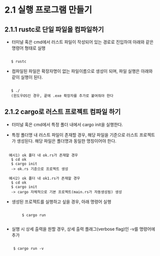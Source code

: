 2.1 실행 프로그램 만들기
==

2.1.1 rustc로 단일 파일을 컴파일하기
---
 - 터미널 혹은 cmd에서 러스트 파일이 작성되어 있는 경로로 진입하여 아래와 같은 명령어 형태로 실행
<pre><code>
   $ rustc <full-filename>
</code></pre>
 - 컴파일된 파일은 확장자명이 없는 파일이름으로 생성이 되며, 파일 실행은 아래와 같이 실행이 된다.
 <pre><code>
   $ ./<filename> 
   (윈도우OS인 경우, 끝에 .exe 확장자를 추가로 붙여줘야 한다
</code></pre>
2.1.2 cargo로 러스트 프로젝트 컴파일 하기
---
 - 터미널 혹은 cmd에서 특정 폴더 내에서 cargo init을 실행한다.
 * 특정 폴더명 내 러스트 파일이 존재할 경우, 해당 파일을 기준으로 러스트 프로젝트가 생성된다.
   해당 파일은 폴더명과 동일한 명칭이어야 한다.
 <pre><code>
  예시1) ok 폴더 내 ok.rs가 존재할 경우
   $ cd ok
   $ cargo init
   -> ok.rs 기준으로 프로젝트 생성
 
  예시2) ok 폴더 내 ok1.rs가 존재할 경우
   $ cd ok
   $ cargo init
   -> cargo 자체적으로 기본 프로젝트(main.rs가 자동생성됨) 생성
</code></pre>
 - 생성된 프로젝트를 실행하고 싶을 경우, 아래 명령어 실행
 <pre><code>
        $ cargo run
 </code></pre>
 - 실행 시 상세 출력을 원할 경우, 상세 출력 플래그(verbose flag)인 -v를 명령어에 추가
 <pre><code>
    $ cargo run -v
 </code></pre>
 
